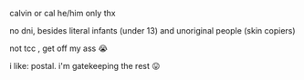 

calvin or cal he/him only thx

no dni, besides literal infants (under 13) and unoriginal people (skin copiers)

not tcc , get off my ass :sob:

i like: postal. i'm gatekeeping the rest 😛
